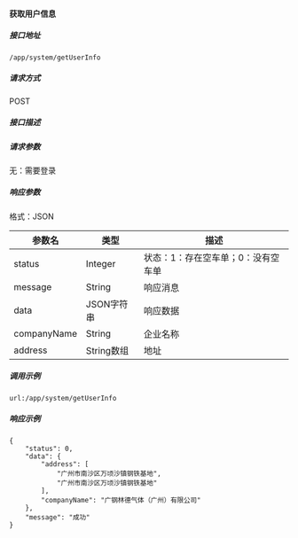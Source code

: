 #### 获取用户信息

##### 接口地址

```
/app/system/getUserInfo
```

##### 请求方式

POST

##### 接口描述

##### 请求参数

 无：需要登录

##### 响应参数

格式：JSON

| 参数名 | 类型 | 描述 |
| --- | --- | --- |
| status| Integer | 状态：1：存在空车单；0：没有空车单 |
| message| String | 响应消息 |
| data| JSON字符串| 响应数据 |
| companyName| String | 企业名称 |
| address| String数组 | 地址 |

##### 调用示例

```
url:/app/system/getUserInfo
```

##### 响应示例
```
{
    "status": 0,
    "data": {
        "address": [
            "广州市南沙区万顷沙镇钢铁基地",
            "广州市南沙区万顷沙镇钢铁基地"
        ],
        "companyName": "广钢林德气体（广州）有限公司"
    },
    "message": "成功"
}
```